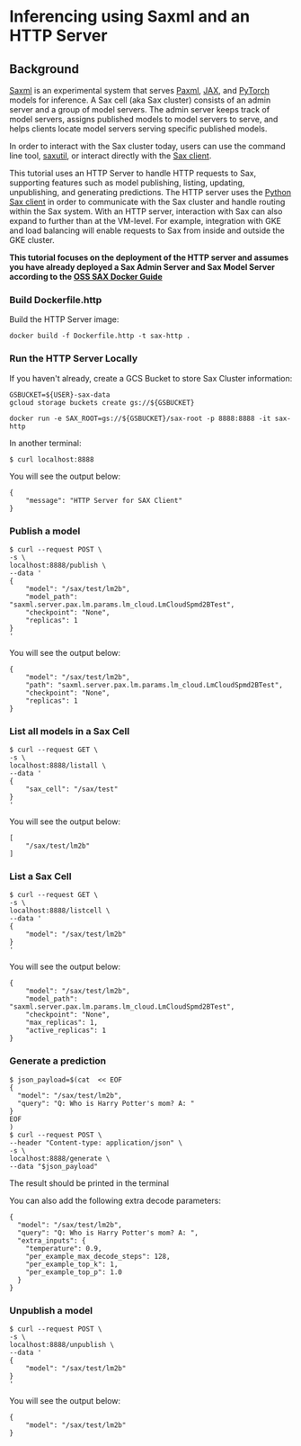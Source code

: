 # Inferencing using Saxml and an HTTP Server

## Background

[Saxml](https://github.com/google/saxml) is an experimental system that serves [Paxml](https://github.com/google/paxml), [JAX](https://github.com/google/jax), and [PyTorch](https://pytorch.org/) models for inference. A Sax cell (aka Sax cluster) consists of an admin server and a group of model servers. The admin server keeps track of model servers, assigns published models to model servers to serve, and helps clients locate model servers serving specific published models.

In order to interact with the Sax cluster today, users can use the command line tool, [saxutil](https://github.com/google/saxml#use-sax), or interact directly with the [Sax client](https://github.com/google/saxml/tree/main/saxml/client/). 

This tutorial uses an HTTP Server to handle HTTP requests to Sax, supporting features such as model publishing, listing, updating, unpublishing, and generating predictions. The HTTP server uses the [Python Sax client](https://github.com/google/saxml/tree/main/saxml/client/python) in order to communicate with the Sax cluster and handle routing within the Sax system. With an HTTP server, interaction with Sax can also expand to further than at the VM-level. For example, integration with GKE and load balancing will enable requests to Sax from inside and outside the GKE cluster. 

**This tutorial focuses on the deployment of the HTTP server and assumes you have already deployed a Sax Admin Server and Sax Model Server according to the [OSS SAX Docker Guide](https://github.com/google/saxml/tree/main/saxml/tools/docker)**

### Build Dockerfile.http

Build the HTTP Server image:

```
docker build -f Dockerfile.http -t sax-http .
```

### Run the HTTP Server Locally

If you haven't already, create a GCS Bucket to store Sax Cluster information:

```
GSBUCKET=${USER}-sax-data
gcloud storage buckets create gs://${GSBUCKET}
```

```
docker run -e SAX_ROOT=gs://${GSBUCKET}/sax-root -p 8888:8888 -it sax-http
```

In another terminal:

```
$ curl localhost:8888
```

You will see the output below: 

```
{
    "message": "HTTP Server for SAX Client"
}
```

### Publish a model

```
$ curl --request POST \
-s \
localhost:8888/publish \
--data '
{
    "model": "/sax/test/lm2b",
    "model_path": "saxml.server.pax.lm.params.lm_cloud.LmCloudSpmd2BTest",
    "checkpoint": "None",
    "replicas": 1
}
'
```

You will see the output below: 

```
{
    "model": "/sax/test/lm2b",
    "path": "saxml.server.pax.lm.params.lm_cloud.LmCloudSpmd2BTest",
    "checkpoint": "None",
    "replicas": 1
}
```

### List all models in a Sax Cell

```
$ curl --request GET \
-s \
localhost:8888/listall \
--data '
{
    "sax_cell": "/sax/test"
}
'
```
You will see the output below: 

```
[
    "/sax/test/lm2b"
]
```

### List a Sax Cell

```
$ curl --request GET \
-s \
localhost:8888/listcell \
--data '
{
    "model": "/sax/test/lm2b"
}
'
```
You will see the output below: 

```
{
    "model": "/sax/test/lm2b",
    "model_path": "saxml.server.pax.lm.params.lm_cloud.LmCloudSpmd2BTest",
    "checkpoint": "None",
    "max_replicas": 1,
    "active_replicas": 1
}
```

### Generate a prediction

```
$ json_payload=$(cat  << EOF
{
  "model": "/sax/test/lm2b",
  "query": "Q: Who is Harry Potter's mom? A: "
}
EOF
)
$ curl --request POST \
--header "Content-type: application/json" \
-s \
localhost:8888/generate \
--data "$json_payload"
```

The result should be printed in the terminal

You can also add the following extra decode parameters:

```
{
  "model": "/sax/test/lm2b",
  "query": "Q: Who is Harry Potter's mom? A: ",
  "extra_inputs": {
    "temperature": 0.9,
    "per_example_max_decode_steps": 128,
    "per_example_top_k": 1,
    "per_example_top_p": 1.0
  }
}
```

### Unpublish a model

```
$ curl --request POST \
-s \
localhost:8888/unpublish \
--data '
{
    "model": "/sax/test/lm2b"
}
'
```

You will see the output below: 

```
{
    "model": "/sax/test/lm2b"
}
```